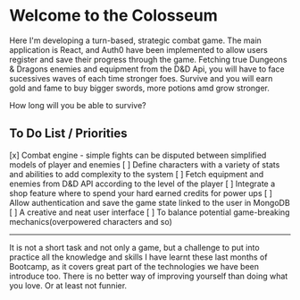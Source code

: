 # Welcome to the Colosseum

Here I'm developing a turn-based, strategic combat game. The main application is React, and Auth0 have been implemented to allow users register and save their progress through the game.
Fetching true Dungeons & Dragons enemies and equipment from the D&D Api, you will have to face sucessives waves of each time stronger foes. Survive and you will earn gold and fame to buy bigger swords, more potions amd grow stronger. 

How long will you be able to survive?

## To Do List / Priorities

[x] Combat engine - simple fights can be disputed between simplified models of player and enemies
[ ] Define characters with a variety of stats and abilities to add complexity to the system
[ ] Fetch equipment and enemies from D&D API according to the level of the player
[ ] Integrate a shop feature where to spend your hard earned credits for power ups
[ ] Allow authentication and save the game state linked to the user in MongoDB
[ ] A creative and neat user interface
[ ] To balance potential game-breaking mechanics(overpowered characters and so)

-----------------------------------------------------------------

It is not a short task and not only a game, but a challenge to put into practice all the knowledge and skills I have learnt these last months of Bootcamp, as it covers great part of the technologies we have been introduce too. There is no better way of improving yourself than doing what you love. Or at least not funnier.
